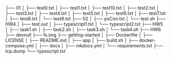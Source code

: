 ├── 01
│   ├── test0.txt
│   ├── test1.txt
│   ├── test10.txt
│   ├── test2.txt
│   ├── test3.txt
│   ├── test4.txt
│   ├── test5.txt
│   ├── test6.txt
│   ├── test7.txt
│   ├── test8.txt
│   └── test9.txt
├── 02
│   ├── psCon.txt
│   └── test.sh
├── HW4
│   ├── test.out
│   ├── typescript1.txt
│   └── typescript2.txt
├── HW5
│   ├── task1.sh
│   ├── task2.sh
│   ├── task3.sh
│   └── task4.sh
├── HW6
├── devnull
├── fs.img
├── getting-started
│   ├── Dockerfile
│   ├── LICENSE
│   ├── README.md
│   ├── app
│   ├── build.sh
│   ├── docker-compose.yml
│   ├── docs
│   ├── mkdocs.yml
│   └── requirements.txt
├── tcp.dump
└── typescript.txt
